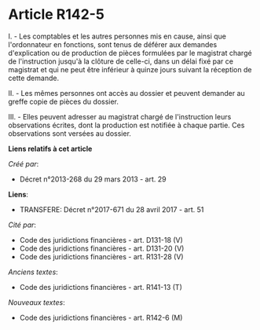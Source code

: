 # Article R142-5

I. - Les comptables et les autres personnes mis en cause, ainsi que l'ordonnateur en fonctions, sont tenus de déférer aux
demandes d'explication ou de production de pièces formulées par le magistrat chargé de l'instruction jusqu'à la clôture de
celle-ci, dans un délai fixé par ce magistrat et qui ne peut être inférieur à quinze jours suivant la réception de cette
demande. 

II. - Les mêmes personnes ont accès au dossier et peuvent demander au greffe copie de pièces du dossier. 

III. - Elles peuvent adresser au magistrat chargé de l'instruction leurs observations écrites, dont la production est
notifiée à chaque partie. Ces observations sont versées au dossier.

**Liens relatifs à cet article**

_Créé par_:

  - Décret n°2013-268 du 29 mars 2013 - art. 29

**Liens**:

  - TRANSFERE: Décret n°2017-671 du 28 avril 2017 - art. 51

_Cité par_:

  - Code des juridictions financières - art. D131-18 (V)
  - Code des juridictions financières - art. D131-20 (V)
  - Code des juridictions financières - art. R131-28 (V)

_Anciens textes_:

  - Code des juridictions financières - art. R141-13 (T)

_Nouveaux textes_:

  - Code des juridictions financières - art. R142-6 (M)

